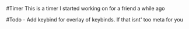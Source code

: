 #Timer
This is a timer I started working on for a friend a while ago



#Todo
    - Add keybind for overlay of keybinds. If that isnt' too meta for you